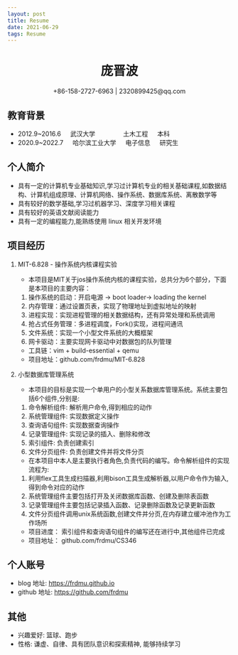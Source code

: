 ```yaml
---
layout: post
title: Resume 
date: 2021-06-29
tags: Resume 
---
```

<center>
     <h1>庞晋波</h1>
        +86-158-2727-6963 | 2320899425@qq.com 
</center>

## 教育背景
* 2012.9~2016.6&ensp;&ensp;&ensp;武汉大学&ensp;&ensp;&ensp;&ensp;&ensp;&ensp;&ensp;&ensp;&ensp;土木工程&ensp;&ensp;&ensp;本科  
* 2020.9~2022.7&ensp;&ensp;&ensp;哈尔滨工业大学&ensp;&ensp;&ensp;电子信息&ensp;&ensp;&ensp;研究生         

## 个人简介 
* 具有一定的计算机专业基础知识,学习过计算机专业的相关基础课程,如数据结构、计算机组成原理、计算机网络、操作系统、数据库系统、离散数学等
* 具有较好的数学基础,学习过机器学习、深度学习相关课程
* 具有较好的英语文献阅读能力
* 具有一定的编程能力,能熟练使用 linux 相关开发环境

## 项目经历
1. MIT-6.828 - 操作系统内核课程实验
    * 本项目是MIT关于jos操作系统内核的课程实验，总共分为6个部分，下面是本项目的主要内容：
    1. 操作系统的启动：开启电源 -> boot  loader-> loading the kernel
    2. 内存管理：通过设置页表，实现了物理地址到虚拟地址的映射
    3. 进程实现：实现进程管理的相关数据结构，还有异常处理和系统调用
    4. 抢占式任务管理：多进程调度，Fork()实现，进程间通讯
    5. 文件系统：实现一个小型文件系统的大概框架
    6. 网卡驱动：主要实现网卡驱动中对数据包的队列管理
    * 工具链：vim + build-essential + qemu 
    * 项目地址：github.com/frdmu/MIT-6.828 

2. 小型数据库管理系统 
    * 本项目的目标是实现一个单用户的小型关系数据库管理系统。系统主要包括6个组件,分别是:
    1. 命令解析组件: 解析用户命令,得到相应的动作 
    2. 系统管理组件: 实现数据定义操作
    3. 查询语句组件: 实现数据查询操作
    4. 记录管理组件: 实现记录的插入、删除和修改
    5. 索引组件: 负责创建索引
    6. 文件分页组件: 负责创建文件并将文件分页
    * 在本项目中本人是主要执行者角色,负责代码的编写。命令解析组件的实现流程为:
    1. 利用flex工具生成扫描器,利用bison工具生成解析器,以用户命令作为输入,得到命令对应的动作
    2. 系统管理组件主要包括打开及关闭数据库函数、创建及删除表函数
    3. 记录管理组件主要包括记录插入函数、记录删除函数及记录更新函数
    4. 文件分页组件调用unix系统函数,创建文件并分页,在内存建立缓冲池作为工作场所   
    * 项目进度： 索引组件和查询语句组件的编写还在进行中,其他组件已完成   
    * 项目地址： github.com/frdmu/CS346 

## 个人账号 
* blog 地址: https://frdmu.github.io 
* github 地址: https://github.com/frdmu 

## 其他 
* 兴趣爱好: 篮球、跑步 
* 性格: 谦虚、自律、具有团队意识和探索精神, 能够持续学习
